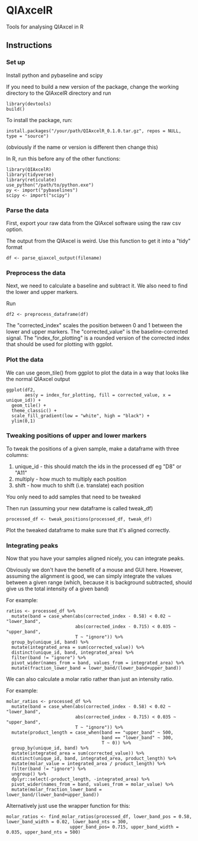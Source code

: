# QIAxcelR
Tools for analysing QIAxcel in R

## Instructions

### Set up

Install python and pybaseline and scipy

If you need to build a new version of the package, change the working directory to the QIAxcelR directory and run

```
library(devtools)
build()
```

To install the package, run:
```
install.packages("/your/path/QIAxcelR_0.1.0.tar.gz", repos = NULL, type = "source")
```
(obviously if the name or version is different then change this)

In R, run this before any of the other functions:

```
library(QIAxcelR)
library(tidyverse)
library(reticulate)
use_python("/path/to/python.exe")
py <- import("pybaselines")
scipy <- import("scipy")
```

### Parse the data

First, export your raw data from the QIAxcel software using the raw csv option.

The output from the QIAxcel is weird. Use this function to get it into a "tidy" format

```
df <- parse_qiaxcel_output(filename)
```

### Preprocess the data

Next, we need to calculate a baseline and subtract it. We also need to find the lower and upper markers.

Run

```
df2 <- preprocess_dataframe(df)
```

The "corrected_index" scales the position between 0 and 1 between the lower and upper markers. 
The "corrected_value" is the baseline-corrected signal.
The "index_for_plotting" is a rounded version of the corrected index that should be used for plotting with ggplot.

### Plot the data

We can use geom_tile() from ggplot to plot the data in a way that looks like the normal QIAxcel output

```
ggplot(df2, 
       aes(y = index_for_plotting, fill = corrected_value, x = unique_id)) +
  geom_tile() +
  theme_classic() +
  scale_fill_gradient(low = "white", high = "black") +
  ylim(0,1)
```

### Tweaking positions of upper and lower markers

To tweak the positions of a given sample, make a dataframe with three columns:
1. unique_id - this should match the ids in the processed df eg "D8" or "A11"
2. multiply - how much to multiply each position
3. shift - how much to shift (i.e. translate) each position

You only need to add samples that need to be tweaked

Then run (assuming your new dataframe is called tweak_df)

```
processed_df <- tweak_positions(processed_df, tweak_df)
```

Plot the tweaked dataframe to make sure that it's aligned correctly.

### Integrating peaks

Now that you have your samples aligned nicely, you can integrate peaks.

Obviously we don't have the benefit of a mouse and GUI here. However, assuming the alignment is good, we can simply integrate the values between a given range (which, because it is background subtracted, should give us the total intensity of a given band)

For example:
```
ratios <- processed_df %>%
  mutate(band = case_when(abs(corrected_index - 0.58) < 0.02 ~ "lower_band",
                          abs(corrected_index - 0.715) < 0.035 ~ "upper_band",
                          T ~ "ignore")) %>%
  group_by(unique_id, band) %>%
  mutate(integrated_area = sum(corrected_value)) %>%
  distinct(unique_id, band, integrated_area) %>%
  filter(band != "ignore") %>%
  pivot_wider(names_from = band, values_from = integrated_area) %>%
  mutate(fraction_lower_band = lower_band/(lower_band+upper_band))
```

We can also calculate a molar ratio rather than just an intensity ratio.

For example:
```
molar_ratios <- processed_df %>%
  mutate(band = case_when(abs(corrected_index - 0.58) < 0.02 ~ "lower_band",
                          abs(corrected_index - 0.715) < 0.035 ~ "upper_band",
                          T ~ "ignore")) %>%
  mutate(product_length = case_when(band == "upper_band" ~ 500,
                                    band == "lower_band" ~ 300,
                                    T ~ 0)) %>%
  group_by(unique_id, band) %>%
  mutate(integrated_area = sum(corrected_value)) %>%
  distinct(unique_id, band, integrated_area, product_length) %>%
  mutate(molar_value = integrated_area / product_length) %>%
  filter(band != "ignore") %>%
  ungroup() %>%
  dplyr::select(-product_length, -integrated_area) %>%
  pivot_wider(names_from = band, values_from = molar_value) %>%
  mutate(molar_fraction_lower_band = lower_band/(lower_band+upper_band))
```

Alternatively just use the wrapper function for this:
```
molar_ratios <- find_molar_ratios(processed_df, lower_band_pos = 0.58, lower_band_width = 0.02, lower_band_nts = 300,
                        upper_band_pos= 0.715, upper_band_width = 0.035, upper_band_nts = 500)
```
